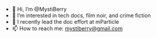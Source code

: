 - 👋 Hi, I’m @MystiBerry
- 👀 I’m interested in tech docs, film noir, and crime fiction
- 🌱 I recently lead the doc effort at mParticle
- 📫 How to reach me: mystiberry@gmail.com

<!---
MystiBerry/MystiBerry is a ✨ special ✨ repository because its `README.md` (this file) appears on your GitHub profile.
You can click the Preview link to take a look at your changes.
--->
